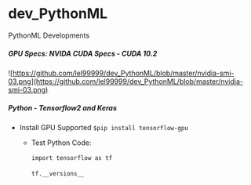 # dev_PythonML
PythonML Developments

##### GPU Specs: NVIDA CUDA Specs - CUDA 10.2
![https://github.com/lel99999/dev_PythonML/blob/master/nvidia-smi-03.png](https://github.com/lel99999/dev_PythonML/blob/master/nvidia-smi-03.png) <br/>

##### Python - Tensorflow2 and Keras
- Install GPU Supported
  `$pip install tensorflow-gpu`

  - Test Python Code:
    ```
    import tensorflow as tf
    
    tf.__versions__
  ```
